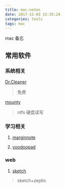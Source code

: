 ```yaml
---
title: mac-notes
date: 2017-11-03 15:35:24
categories: tools
tags: mac
---
```

mac 备忘
<!--more-->

## 常用软件

### 系统相关
[Dr.Cleaner](https://itunes.apple.com/cn/app/id921458519?mt=12)
> 免费

[mounty](http://enjoygineering.com/mounty/)
> ntfs 硬盘读写


### 学习相关

1. [marginnote](https://marginnote.com/?lang=zh-hans)

2. [voodoopad](https://plausible.coop/store)

### web
1. [sketch](https://www.sketchapp.com/)
> sketch+zeplin

